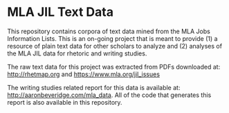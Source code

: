 # MLA JIL Text Data

This repository contains corpora of text data mined from the MLA Jobs Information Lists. This is an on-going project that is meant to provide (1) a resource of plain text data for other scholars to analyze and (2) analyses of the MLA JIL data for rhetoric and writing studies. 

The raw text data for this project was extracted from PDFs downloaded at: http://rhetmap.org and https://www.mla.org/jil_issues

The writing studies related report for this data is available at: http://aaronbeveridge.com/mla_data. All of the code that generates this report is also available in this repository. 
